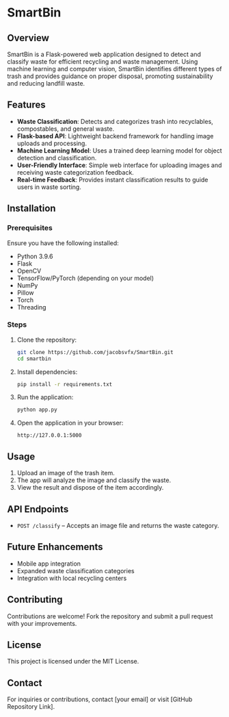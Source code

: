 # SmartBin

## Overview
SmartBin is a Flask-powered web application designed to detect and classify waste for efficient recycling and waste management. Using machine learning and computer vision, SmartBin identifies different types of trash and provides guidance on proper disposal, promoting sustainability and reducing landfill waste.

## Features
- **Waste Classification**: Detects and categorizes trash into recyclables, compostables, and general waste.
- **Flask-based API**: Lightweight backend framework for handling image uploads and processing.
- **Machine Learning Model**: Uses a trained deep learning model for object detection and classification.
- **User-Friendly Interface**: Simple web interface for uploading images and receiving waste categorization feedback.
- **Real-time Feedback**: Provides instant classification results to guide users in waste sorting.

## Installation
### Prerequisites
Ensure you have the following installed:
- Python 3.9.6
- Flask
- OpenCV
- TensorFlow/PyTorch (depending on your model)
- NumPy
- Pillow
- Torch
- Threading

### Steps
1. Clone the repository:
   ```bash
   git clone https://github.com/jacobsvfx/SmartBin.git
   cd smartbin
   ```
2. Install dependencies:
   ```bash
   pip install -r requirements.txt
   ```
3. Run the application:
   ```bash
   python app.py
   ```
4. Open the application in your browser:
   ```
   http://127.0.0.1:5000
   ```

## Usage
1. Upload an image of the trash item.
2. The app will analyze the image and classify the waste.
3. View the result and dispose of the item accordingly.

## API Endpoints
- `POST /classify` – Accepts an image file and returns the waste category.

## Future Enhancements
- Mobile app integration
- Expanded waste classification categories
- Integration with local recycling centers

## Contributing
Contributions are welcome! Fork the repository and submit a pull request with your improvements.

## License
This project is licensed under the MIT License.

## Contact
For inquiries or contributions, contact [your email] or visit [GitHub Repository Link].

